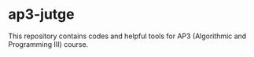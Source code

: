 # ap3-jutge
This repository contains codes and helpful tools for AP3 (Algorithmic and Programming III) course.
